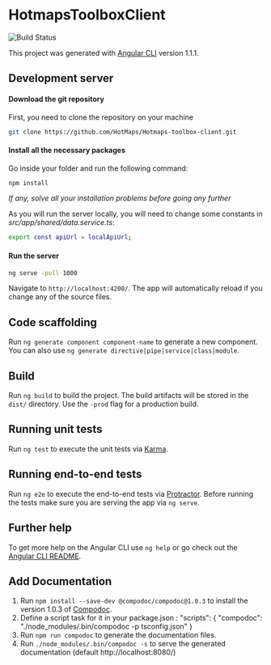 # HotmapsToolboxClient

![Build Status](https://vlheasilab.hevs.ch/buildStatus/icon?job=Hotmaps-toolbox-client%2Fdevelop)

This project was generated with [Angular CLI](https://github.com/angular/angular-cli) version 1.1.1.

## Development server

#### Download the git repository
First, you need to clone the repository on your machine

```bash
git clone https://github.com/HotMaps/Hotmaps-toolbox-client.git
```

#### Install all the necessary packages
Go inside your folder and run the following command:

```bash
npm install
```

*If any, solve all your installation problems before going any further*

As you will run the server locally, you will need to change some constants in *src/app/shared/data.service.ts*:

```bash
export const apiUrl = localApiUrl;
```

#### Run the server
```bash
ng serve -poll 1000
```
Navigate to `http://localhost:4200/`. The app will automatically reload if you change any of the source files.


## Code scaffolding

Run `ng generate component component-name` to generate a new component. You can also use `ng generate directive|pipe|service|class|module`.

## Build

Run `ng build` to build the project. The build artifacts will be stored in the `dist/` directory. Use the `-prod` flag for a production build.

## Running unit tests

Run `ng test` to execute the unit tests via [Karma](https://karma-runner.github.io).

## Running end-to-end tests

Run `ng e2e` to execute the end-to-end tests via [Protractor](http://www.protractortest.org/).
Before running the tests make sure you are serving the app via `ng serve`.

## Further help

To get more help on the Angular CLI use `ng help` or go check out the [Angular CLI README](https://github.com/angular/angular-cli/blob/master/README.md).

## Add Documentation

1. Run `npm install --save-dev @compodoc/compodoc@1.0.3` to install the version 1.0.3 of [Compodoc](https://compodoc.github.io/website/).
2. Define a script task for it in your package.json :
	"scripts": {
  		"compodoc": "./node_modules/.bin/compodoc -p tsconfig.json"
	}
3. Run `npm run compodoc` to generate the documentation files.
4. Run `./node_modules/.bin/compodoc -s` to serve the generated documentation (default http://localhost:8080/)
